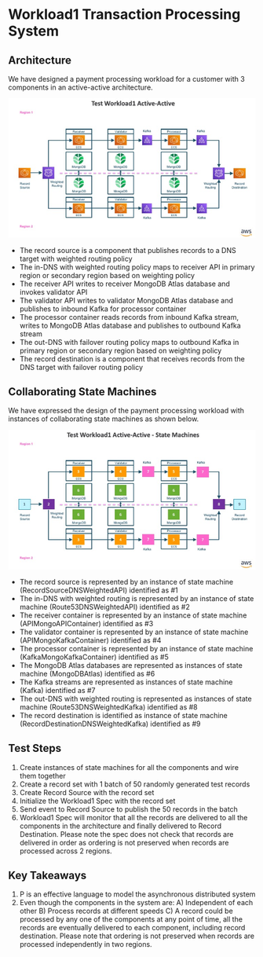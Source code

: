 # Workload1 Transaction Processing System

## Architecture

We have designed a payment processing workload for a customer with 3 components in an active-active architecture.

![Workload1 Transaction Process System!](images/TestWorkload1.jpg)

* The record source is a component that publishes records to a DNS target with weighted routing policy
* The in-DNS with weighted routing policy maps to receiver API in primary region or secondary region based on weighting policy
* The receiver API writes to receiver MongoDB Atlas database and invokes validator API
* The validator API writes to validator MongoDB Atlas database and publishes to inbound Kafka for processor container
* The processor container reads records from inbound Kafka stream, writes to MongoDB Atlas database and publishes to outbound Kafka stream
* The out-DNS with failover routing policy maps to outbound Kafka in primary region or secondary region based on weighting policy
* The record destination is a component that receives records from the DNS target with failover routing policy

## Collaborating State Machines

We have expressed the design of the payment processing workload with instances of collaborating state machines as shown below.

![Workload1 Transaction Process System State Machine!](images/TestWorkload1StateMachines.jpg)

* The record source is represented by an instance of state machine (RecordSourceDNSWeightedAPI) identified as #1
* The in-DNS with weighted routing is represented by an instance of state machine (Route53DNSWeightedAPI) identified as #2
* The receiver container is represented by an instance of state machine (APIMongoAPIContainer) identified as #3
* The validator container is represented by an instance of state machine (APIMongoKafkaContainer) identified as #4
* The processor container is represented by an instance of state machine (KafkaMongoKafkaContainer) identified as #5
* The MongoDB Atlas databases are represented as instances of state machine (MongoDBAtlas) identified as #6
* The Kafka streams are represented as instances of state machine (Kafka) identified as #7
* The out-DNS with weighted routing is represented as instances of state machine (Route53DNSWeightedKafka) identified as #8
* The record destination is identified as instance of state machine (RecordDestinationDNSWeightedKafka) identified as #9

## Test Steps

1. Create instances of state machines for all the components and wire them together
2. Create a record set with 1 batch of 50 randomly generated test records
3. Create Record Source with the record set
4. Initialize the Workload1 Spec with the record set
5. Send event to Record Source to publish the 50 records in the batch
6. Workload1 Spec will monitor that all the records are delivered to all the components in the architecture and finally delivered to Record Destination. Please note the spec does not check that records are delivered in order as ordering is not preserved when records are processed across 2 regions.

## Key Takeaways

1. P is an effective language to model the asynchronous distributed system
2. Even though the components in the system are: A) Independent of each other B) Process records at different speeds C) A record could be processed by any one of the components at any point of time, all the records are eventually delivered to each component, including record destination. Please note that ordering is not preserved when records are processed independently in two regions.
